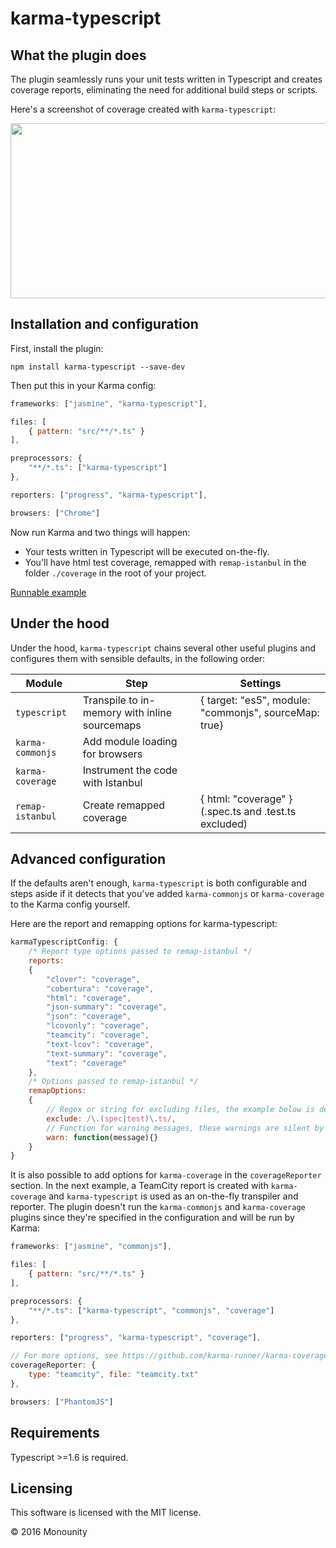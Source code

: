 # karma-typescript

## What the plugin does

The plugin seamlessly runs your unit tests written in Typescript and creates coverage reports, eliminating the need for additional build steps or scripts.

Here's a screenshot of coverage created with `karma-typescript`:

<img src="http://i.imgur.com/amlDYdx.png" width="579" height="280" />

## Installation and configuration

First, install the plugin:

`npm install karma-typescript --save-dev`

Then put this in your Karma config:

```javascript
frameworks: ["jasmine", "karma-typescript"],

files: [
    { pattern: "src/**/*.ts" }
],

preprocessors: {
    "**/*.ts": ["karma-typescript"]
},

reporters: ["progress", "karma-typescript"],

browsers: ["Chrome"]
```

Now run Karma and two things will happen:

* Your tests written in Typescript will be executed on-the-fly.
* You'll have html test coverage, remapped with `remap-istanbul` in the folder `./coverage` in the root of your project.


[Runnable example](https://github.com/monounity/karma-typescript/tree/master/example-project)

## Under the hood

Under the hood, `karma-typescript` chains several other useful plugins and configures them with sensible defaults, in the following order:

|Module|Step|Settings|
|---|---|---|
|`typescript`|Transpile to in-memory with inline sourcemaps|{ target: "es5", module: "commonjs", sourceMap: true}|
|`karma-commonjs`|Add module loading for browsers||
|`karma-coverage`|Instrument the code with Istanbul||
|`remap-istanbul`|Create remapped coverage|{ html: "coverage" } (.spec.ts and .test.ts excluded)|

## Advanced configuration

If the defaults aren't enough, `karma-typescript` is both configurable and steps aside if it detects that you've added `karma-commonjs` or `karma-coverage` to the Karma config yourself.

Here are the report and remapping options for karma-typescript:

```javascript
karmaTypescriptConfig: {
    /* Report type options passed to remap-istanbul */
    reports:
    {
        "clover": "coverage",
        "cobertura": "coverage",
        "html": "coverage",
        "json-summary": "coverage",
        "json": "coverage",
        "lcovonly": "coverage",
        "teamcity": "coverage",
        "text-lcov": "coverage",
        "text-summary": "coverage",
        "text": "coverage"
    },
    /* Options passed to remap-istanbul */
    remapOptions:
    {
        // Regex or string for excluding files, the example below is default
        exclude: /\.(spec|test)\.ts/,
        // Function for warning messages, these warnings are silent by default
        warn: function(message){}
    }
}
```

It is also possible to add options for `karma-coverage` in the `coverageReporter` section. In the next example, a TeamCity report is created with `karma-coverage` and `karma-typescript` is used as an on-the-fly transpiler and reporter. The plugin doesn't run the `karma-commonjs` and `karma-coverage` plugins since they're specified in the configuration and will be run by Karma:

```javascript
frameworks: ["jasmine", "commonjs"],

files: [
    { pattern: "src/**/*.ts" }
],

preprocessors: {
    "**/*.ts": ["karma-typescript", "commonjs", "coverage"]
},

reporters: ["progress", "karma-typescript", "coverage"],

// For more options, see https://github.com/karma-runner/karma-coverage
coverageReporter: {
    type: "teamcity", file: "teamcity.txt"
},

browsers: ["PhantomJS"]
```

## Requirements

Typescript >=1.6 is required.

## Licensing

This software is licensed with the MIT license.

© 2016 Monounity
